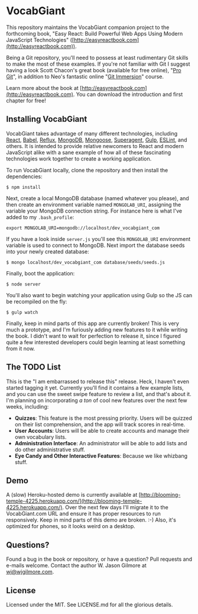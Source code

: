 # VocabGiant

This repository maintains the VocabGiant companion project to the forthcoming book, "Easy React: Build Powerful Web Apps Using Modern JavaScript Technologies" ([http://easyreactbook.com](http://easyreactbook.com)).

Being a Git repository, you'll need to possess at least rudimentary Git skills to make the most of these examples. If you're not familiar with Git I suggest having a look Scott Chacon's great book (available for free online), "[Pro Git](https://git-scm.com/book)", in addition to Neo's fantastic online "[Git Immersion](http://gitimmersion.com/)" course.

Learn more about the book at [http://easyreactbook.com](http://easyreactbook.com). You can download the introduction and first chapter for free!

## Installing VocabGiant

VocabGiant takes advantage of many different technologies, including [React](https://facebook.github.io/react/), [Babel](https://babeljs.io/), [Reflux](https://github.com/spoike/refluxjs), [MongoDB](https://www.mongodb.org/), [Mongoose](http://mongoosejs.com/), [Superagent](https://github.com/visionmedia/superagent), [Gulp](http://gulpjs.com/), [ESLint](http://eslint.org/), and others. It is intended to provide relative newcomers to React and modern JavaScript alike with a sane example of how all of these fascinating technologies work together to create a working application.

To run VocabGiant locally, clone the repository and then install the dependencies:

	$ npm install

Next, create a local MongoDB database (named whatever you please), and then create an environment variable named `MONGOLAB_URI`, assigning the variable your MongoDB connection string. For instance here is what I've added to my `.bash_profile`:

	export MONGOLAB_URI=mongodb://localhost/dev_vocabgiant_com

If you have a look inside `server.js` you'll see this `MONGOLAB_URI` environment variable is used to connect to MongoDB. Next import the database seeds into your newly created database:

	$ mongo localhost/dev_vocabgiant_com database/seeds/seeds.js

Finally, boot the application:

	$ node server

You'll also want to begin watching your application using Gulp so the JS can be recompiled on the fly:

	$ gulp watch

Finally, keep in mind parts of this app are currently broken! This is very much a prototype, and I'm furiously adding new features to it while writing the book. I didn't want to wait for perfection to release it, since I figured quite a few interested developers could begin learning at least something from it now.

## The TODO List

This is the "I am embarrassed to release this" release. Heck, I haven't even started tagging it yet. Currently you'll find it contains a few example lists, and you can use the sweet swipe feature to review a list, and that's about it. I'm planning on incorporating *a ton* of cool new features over the next few weeks, including:

* **Quizzes**: This feature is the most pressing priority. Users will be quizzed on their list comprehension, and the app will track scores in real-time.
* **User Accounts**: Users will be able to create accounts and manage their own vocabulary lists.
* **Administration Interface**: An administrator will be able to add lists and do other administrative stuff.
* **Eye Candy and Other Interactive Features**: Because we like whizbang stuff.

## Demo

A (slow) Heroku-hosted demo is currently available at [http://blooming-temple-4225.herokuapp.com/](http://blooming-temple-4225.herokuapp.com/). Over the next few days I'll migrate it to the VocabGiant.com URL and ensure it has proper resources to run responsively. Keep in mind parts of this demo are broken. :-) Also, it's optimized for phones, so it looks weird on a desktop.

## Questions?

Found a bug in the book or repository, or have a question? Pull requests and e-mails welcome. Contact the author W. Jason Gilmore at wj@wjgilmore.com.

## License

Licensed under the MIT. See LICENSE.md for all the glorious details.
